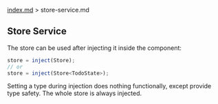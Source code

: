 [index.md](../index.md) > store-service.md

## Store Service

The store can be used after injecting it inside the component:

```typescript
store = inject(Store);
// or
store = inject(Store<TodoState>);
```

Setting a type during injection does nothing functionally, except provide type safety.
The whole store is always injected.
